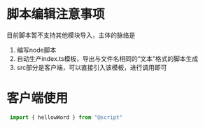 # 脚本编辑注意事项
目前脚本暂不支持其他模块导入，主体的脉络是
1. 编写node脚本
2. 自动生产index.ts模板，导出与文件名相同的“文本”格式的脚本生成
3. src部分是客户端，可以直接引入该模板，进行调用即可

# 客户端使用
```js
 import { hellowWord } from "@script"
```